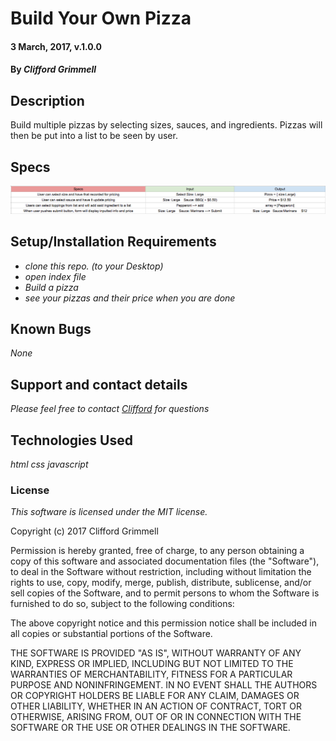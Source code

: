 
# Build Your Own Pizza

#### 3 March, 2017, v.1.0.0

#### By _Clifford Grimmell_

## Description

Build multiple pizzas by selecting sizes, sauces, and ingredients. Pizzas will then be put into a list to be seen by user.

## Specs

![Specs](/img/specs.png)

## Setup/Installation Requirements

* _clone this repo. (to your Desktop)_
* _open index file_
* _Build a pizza_
* _see your pizzas and their price when you are done_


## Known Bugs

_None_

## Support and contact details

_Please feel free to contact [Clifford] for questions_

## Technologies Used

_html_
_css_
_javascript_

### License

*This software is licensed under the MIT license.*

Copyright (c) 2017 Clifford Grimmell

Permission is hereby granted, free of charge, to any person obtaining a copy
of this software and associated documentation files (the "Software"), to deal
in the Software without restriction, including without limitation the rights
to use, copy, modify, merge, publish, distribute, sublicense, and/or sell
copies of the Software, and to permit persons to whom the Software is
furnished to do so, subject to the following conditions:

The above copyright notice and this permission notice shall be included in all
copies or substantial portions of the Software.

THE SOFTWARE IS PROVIDED "AS IS", WITHOUT WARRANTY OF ANY KIND, EXPRESS OR
IMPLIED, INCLUDING BUT NOT LIMITED TO THE WARRANTIES OF MERCHANTABILITY,
FITNESS FOR A PARTICULAR PURPOSE AND NONINFRINGEMENT. IN NO EVENT SHALL THE
AUTHORS OR COPYRIGHT HOLDERS BE LIABLE FOR ANY CLAIM, DAMAGES OR OTHER
LIABILITY, WHETHER IN AN ACTION OF CONTRACT, TORT OR OTHERWISE, ARISING FROM,
OUT OF OR IN CONNECTION WITH THE SOFTWARE OR THE USE OR OTHER DEALINGS IN THE
SOFTWARE.

[Clifford]: mailto:agrimmell2@gmail.com
